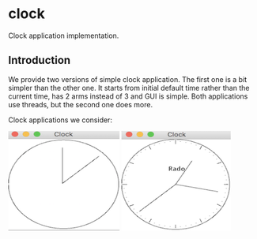 # clock
Clock application implementation.


## Introduction

We provide two versions of simple clock application. The first one is a bit simpler than the other one. It starts from 
 initial default time rather than the current time, has 2 arms instead of 3 and GUI is simple. Both applications use 
 threads, but the second one does more.
 
Clock applications we consider:

<img src="https://github.com/AlbertHambardzumyan/clock/blob/master/doc/clock-v1.png" height="202" width="225">

<img src="https://github.com/AlbertHambardzumyan/clock/blob/master/doc/clock-v2.png" height="202" width="221">
